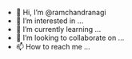 - 👋 Hi, I’m @ramchandranagi
- 👀 I’m interested in ...
- 🌱 I’m currently learning ...
- 💞️ I’m looking to collaborate on ...
- 📫 How to reach me ...

<!---
ramchandranagi/ramchandranagi is a ✨ special ✨ repository because its `README.md` (this file) appears on your GitHub profile.
You can click the Preview link to take a look at your changes.
--->

